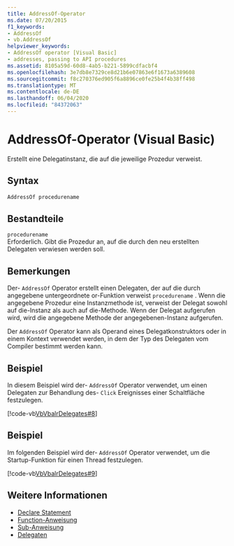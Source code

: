```yaml
---
title: AddressOf-Operator
ms.date: 07/20/2015
f1_keywords:
- AddressOf
- vb.AddressOf
helpviewer_keywords:
- AddressOf operator [Visual Basic]
- addresses, passing to API procedures
ms.assetid: 8105a59d-60d8-4ab5-b221-5899cdfacbf4
ms.openlocfilehash: 3e7db8e7329ce8d21b6e07863e6f1673a6389608
ms.sourcegitcommit: f8c270376ed905f6a8896ce0fe25b4f4b38ff498
ms.translationtype: MT
ms.contentlocale: de-DE
ms.lasthandoff: 06/04/2020
ms.locfileid: "84372063"
---
```

# <a name="addressof-operator-visual-basic"></a>AddressOf-Operator (Visual Basic)
Erstellt eine Delegatinstanz, die auf die jeweilige Prozedur verweist.  
  
## <a name="syntax"></a>Syntax  
  
```vb  
AddressOf procedurename  
```  
  
## <a name="parts"></a>Bestandteile  
 `procedurename`  
 Erforderlich. Gibt die Prozedur an, auf die durch den neu erstellten Delegaten verwiesen werden soll.  
  
## <a name="remarks"></a>Bemerkungen  
 Der- `AddressOf` Operator erstellt einen Delegaten, der auf die durch angegebene untergeordnete or-Funktion verweist `procedurename` . Wenn die angegebene Prozedur eine Instanzmethode ist, verweist der Delegat sowohl auf die-Instanz als auch auf die-Methode. Wenn der Delegat aufgerufen wird, wird die angegebene Methode der angegebenen-Instanz aufgerufen.  
  
 Der `AddressOf` Operator kann als Operand eines Delegatkonstruktors oder in einem Kontext verwendet werden, in dem der Typ des Delegaten vom Compiler bestimmt werden kann.  
  
## <a name="example"></a>Beispiel  
 In diesem Beispiel wird der- `AddressOf` Operator verwendet, um einen Delegaten zur Behandlung des- `Click` Ereignisses einer Schaltfläche festzulegen.  
  
 [!code-vb[VbVbalrDelegates#8](~/samples/snippets/visualbasic/VS_Snippets_VBCSharp/VbVbalrDelegates/VB/Class1.vb#8)]  
  
## <a name="example"></a>Beispiel  
 Im folgenden Beispiel wird der- `AddressOf` Operator verwendet, um die Startup-Funktion für einen Thread festzulegen.  
  
 [!code-vb[VbVbalrDelegates#9](~/samples/snippets/visualbasic/VS_Snippets_VBCSharp/VbVbalrDelegates/VB/Class1.vb#9)]  
  
## <a name="see-also"></a>Weitere Informationen

- [Declare Statement](../statements/declare-statement.md)
- [Function-Anweisung](../statements/function-statement.md)
- [Sub-Anweisung](../statements/sub-statement.md)
- [Delegaten](../../programming-guide/language-features/delegates/index.md)
